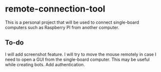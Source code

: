 # remote-connection-tool

This is a personal project that will be used to connect single-board computers such as Raspberry PI from another computer. 



## To-do

I will add screenshot feature. 
I will try to move the mouse remotely in case I need to open a GUI from the single-board computer. This may be useful while creating bots.
Add authentication. 